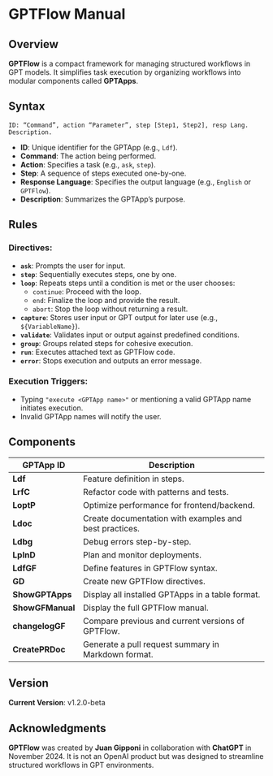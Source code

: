# GPTFlow Manual

## Overview
**GPTFlow** is a compact framework for managing structured workflows in GPT models. It simplifies task execution by organizing workflows into modular components called **GPTApps**.

## Syntax
```
ID: “Command”, action “Parameter”, step [Step1, Step2], resp Lang. Description.
```
- **ID**: Unique identifier for the GPTApp (e.g., `Ldf`).
- **Command**: The action being performed.
- **Action**: Specifies a task (e.g., `ask`, `step`).
- **Step**: A sequence of steps executed one-by-one.
- **Response Language**: Specifies the output language (e.g., `English` or `GPTFlow`).
- **Description**: Summarizes the GPTApp’s purpose.

## Rules

### Directives:
- **`ask`**: Prompts the user for input.
- **`step`**: Sequentially executes steps, one by one.
- **`loop`**: Repeats steps until a condition is met or the user chooses:
  - `continue`: Proceed with the loop.
  - `end`: Finalize the loop and provide the result.
  - `abort`: Stop the loop without returning a result.
- **`capture`**: Stores user input or GPT output for later use (e.g., `${VariableName}`).
- **`validate`**: Validates input or output against predefined conditions.
- **`group`**: Groups related steps for cohesive execution.
- **`run`**: Executes attached text as GPTFlow code.
- **`error`**: Stops execution and outputs an error message.

### Execution Triggers:
- Typing `"execute <GPTApp name>"` or mentioning a valid GPTApp name initiates execution.
- Invalid GPTApp names will notify the user.

## Components
| **GPTApp ID** | **Description**                                           |
|---------------|-----------------------------------------------------------|
| **Ldf**       | Feature definition in steps.                              |
| **LrfC**      | Refactor code with patterns and tests.                    |
| **LoptP**     | Optimize performance for frontend/backend.                |
| **Ldoc**      | Create documentation with examples and best practices.    |
| **Ldbg**      | Debug errors step-by-step.                                |
| **LplnD**     | Plan and monitor deployments.                             |
| **LdfGF**     | Define features in GPTFlow syntax.                        |
| **GD**        | Create new GPTFlow directives.                            |
| **ShowGPTApps** | Display all installed GPTApps in a table format.         |
| **ShowGFManual** | Display the full GPTFlow manual.                        |
| **changelogGF** | Compare previous and current versions of GPTFlow.        |
| **CreatePRDoc** | Generate a pull request summary in Markdown format.      |

## Version
**Current Version**: v1.2.0-beta

## Acknowledgments
**GPTFlow** was created by **Juan Gipponi** in collaboration with **ChatGPT** in November 2024. It is not an OpenAI product but was designed to streamline structured workflows in GPT environments.